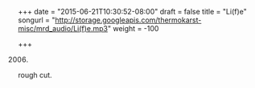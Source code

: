 +++
date = "2015-06-21T10:30:52-08:00"
draft = false
title = "Li(f)e"
songurl = "http://storage.googleapis.com/thermokarst-misc/mrd_audio/Li(f)e.mp3"
weight = -100

+++

2006.
rough cut.

